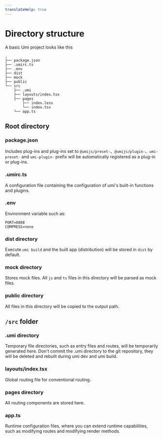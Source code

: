 ```yaml
---
translateHelp: true
---
```


# Directory structure

A basic Umi project looks like this

	.
	├── package.json
	├── .umirc.ts
	├── .env
	├── dist
	├── mock
	├── public
	└── src
	    ├── .umi
	    ├── layouts/index.tsx
	    ├── pages
	        ├── index.less
	        └── index.tsx
	    └── app.ts

## Root directory

### package.json

Includes plug-ins and plug-ins set to `@umijs/preset-`、`@umijs/plugin-`、`umi-preset-` and `umi-plugin-` prefix will be automatically registered as a plug-in or plug-ins.

### .umirc.ts

A configuration file containing the configuration of umi's built-in functions and plugins.

### .env

Environment variable such as:

	PORT=8888
	COMPRESS=none

### dist directory

Execute `umi build` and the built app (distribution) will be stored in `dist` by default.

### mock directory

Stores mock files. All `js` and `ts` files in this directory will be parsed as mock files.

### public directory

All files in this directory will be copied to the output path.

## `/src` folder

### .umi directory

Temporary file directories, such as entry files and routes, will be temporarily generated here. Don't commit the .umi directory to the git repository, they will be deleted and rebuilt during umi dev and umi build.

### layouts/index.tsx

Global routing file for conventional routing.

### pages directory

All routing components are stored here.

### app.ts

Runtime configuration files, where you can extend runtime capabilities, such as modifying routes and modifying render methods.
